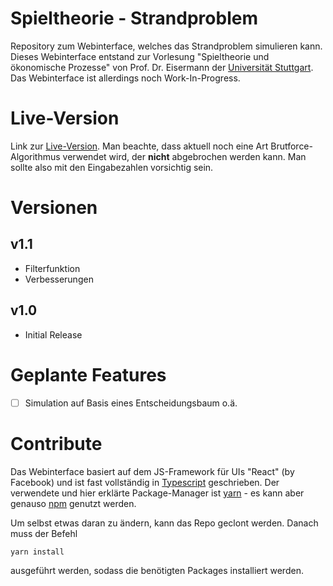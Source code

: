 # Spieltheorie - Strandproblem
Repository zum Webinterface, welches das Strandproblem simulieren kann. Dieses Webinterface entstand zur Vorlesung "Spieltheorie und ökonomische Prozesse" von Prof. Dr. Eisermann der [Universität Stuttgart](https://www.uni-stuttgart.de/). Das Webinterface ist allerdings noch Work-In-Progress.

# Live-Version
Link zur [Live-Version](https://dudrie.github.io/spieltheorie-strandproblem/). Man beachte, dass aktuell noch eine Art Brutforce-Algorithmus verwendet wird, der **nicht** abgebrochen werden kann. Man sollte also mit den Eingabezahlen vorsichtig sein.

# Versionen
## v1.1
- Filterfunktion
- Verbesserungen
## v1.0
- Initial Release

# Geplante Features
- [ ] Simulation auf Basis eines Entscheidungsbaum o.ä.

# Contribute
Das Webinterface basiert auf dem JS-Framework für UIs "React" (by Facebook) und ist fast vollständig in [Typescript](http://www.typescriptlang.org/) geschrieben. Der verwendete und hier erklärte Package-Manager ist [yarn](https://yarnpkg.com/lang/en/) - es kann aber genauso [npm](https://www.npmjs.com/) genutzt werden.

Um selbst etwas daran zu ändern, kann das Repo geclont werden. Danach muss der Befehl
```
yarn install
```
ausgeführt werden, sodass die benötigten Packages installiert werden. 
